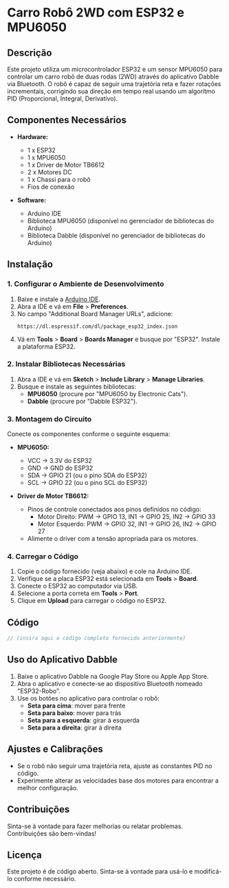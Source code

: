
# Carro Robô 2WD com ESP32 e MPU6050

## Descrição

Este projeto utiliza um microcontrolador ESP32 e um sensor MPU6050 para controlar um carro robô de duas rodas (2WD) através do aplicativo Dabble via Bluetooth. O robô é capaz de seguir uma trajetória reta e fazer rotações incrementais, corrigindo sua direção em tempo real usando um algoritmo PID (Proporcional, Integral, Derivativo).

## Componentes Necessários

- **Hardware:**
  - 1 x ESP32
  - 1 x MPU6050
  - 1 x Driver de Motor TB6612
  - 2 x Motores DC
  - 1 x Chassi para o robô
  - Fios de conexão

- **Software:**
  - Arduino IDE
  - Biblioteca MPU6050 (disponível no gerenciador de bibliotecas do Arduino)
  - Biblioteca Dabble (disponível no gerenciador de bibliotecas do Arduino)

## Instalação

### 1. Configurar o Ambiente de Desenvolvimento

1. Baixe e instale a [Arduino IDE](https://www.arduino.cc/en/software).
2. Abra a IDE e vá em **File** > **Preferences**.
3. No campo "Additional Board Manager URLs", adicione: 
   ```
   https://dl.espressif.com/dl/package_esp32_index.json
   ```
4. Vá em **Tools** > **Board** > **Boards Manager** e busque por "ESP32". Instale a plataforma ESP32.

### 2. Instalar Bibliotecas Necessárias

1. Abra a IDE e vá em **Sketch** > **Include Library** > **Manage Libraries**.
2. Busque e instale as seguintes bibliotecas:
   - **MPU6050** (procure por "MPU6050 by Electronic Cats").
   - **Dabble** (procure por "Dabble ESP32").

### 3. Montagem do Circuito

Conecte os componentes conforme o seguinte esquema:

- **MPU6050:**
  - VCC -> 3.3V do ESP32
  - GND -> GND do ESP32
  - SDA -> GPIO 21 (ou o pino SDA do ESP32)
  - SCL -> GPIO 22 (ou o pino SCL do ESP32)

- **Driver de Motor TB6612:**
  - Pinos de controle conectados aos pinos definidos no código:
    - Motor Direito: PWM -> GPIO 13, IN1 -> GPIO 25, IN2 -> GPIO 33
    - Motor Esquerdo: PWM -> GPIO 32, IN1 -> GPIO 26, IN2 -> GPIO 27
  - Alimente o driver com a tensão apropriada para os motores.

### 4. Carregar o Código

1. Copie o código fornecido (veja abaixo) e cole na Arduino IDE.
2. Verifique se a placa ESP32 está selecionada em **Tools** > **Board**.
3. Conecte o ESP32 ao computador via USB.
4. Selecione a porta correta em **Tools** > **Port**.
5. Clique em **Upload** para carregar o código no ESP32.

## Código

```cpp
// (insira aqui o código completo fornecido anteriormente)
```

## Uso do Aplicativo Dabble

1. Baixe o aplicativo Dabble na Google Play Store ou Apple App Store.
2. Abra o aplicativo e conecte-se ao dispositivo Bluetooth nomeado "ESP32-Robo".
3. Use os botões no aplicativo para controlar o robô:
   - **Seta para cima**: mover para frente
   - **Seta para baixo**: mover para trás
   - **Seta para a esquerda**: girar à esquerda
   - **Seta para a direita**: girar à direita

## Ajustes e Calibrações

- Se o robô não seguir uma trajetória reta, ajuste as constantes PID no código.
- Experimente alterar as velocidades base dos motores para encontrar a melhor configuração.

## Contribuições

Sinta-se à vontade para fazer melhorias ou relatar problemas. Contribuições são bem-vindas!

## Licença

Este projeto é de código aberto. Sinta-se à vontade para usá-lo e modificá-lo conforme necessário.
